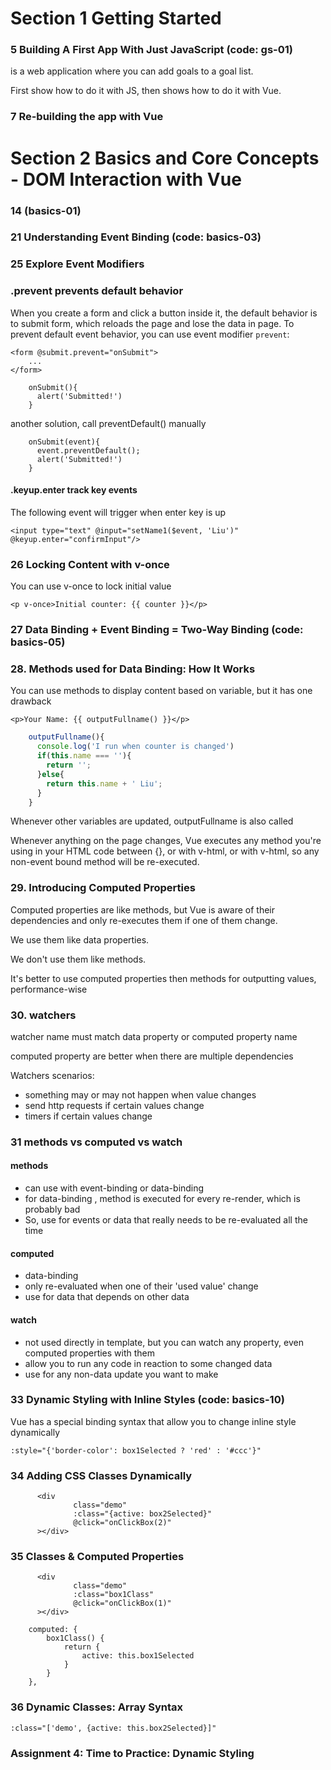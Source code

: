 # Section 1 Getting Started

### 5 Building A First App With Just JavaScript  (code:  gs-01)

is a web application where you can add goals to a goal list.

First show how to do it with JS, then shows how to do it with Vue.

### 7 Re-building the app with Vue

# Section 2 Basics and Core Concepts - DOM Interaction with Vue

### 14 (basics-01)

### 21 Understanding Event Binding (code: basics-03)

### 25 Explore Event Modifiers

### .prevent prevents default behavior

When you create a form and click a button inside it, the default behavior is to submit form, which reloads the page and lose the data in page. To prevent default event behavior, you can use event modifier `prevent`:

```
<form @submit.prevent="onSubmit">
	...
</form>
```

```
    onSubmit(){
      alert('Submitted!')
    }
```



another solution, call preventDefault() manually

```
    onSubmit(event){
      event.preventDefault();
      alert('Submitted!')
    }
```

#### .keyup.enter track key events

The following event will trigger when enter key is up

```
<input type="text" @input="setName1($event, 'Liu')" @keyup.enter="confirmInput"/>
```

### 26 Locking Content with v-once

You can use v-once to lock initial value

```
<p v-once>Initial counter: {{ counter }}</p>
```

### 27 Data Binding + Event Binding = Two-Way Binding (code: basics-05)

### 28. Methods used for Data Binding: How It Works

You can use methods to display content based on variable, but it has one drawback

```
<p>Your Name: {{ outputFullname() }}</p>
```

```js
    outputFullname(){
      console.log('I run when counter is changed')
      if(this.name === ''){
        return '';
      }else{
        return this.name + ' Liu';
      }
    }
```

Whenever other variables are updated, outputFullname is also called

Whenever anything on the page changes, Vue executes any method you're using in your HTML code between {}, or with v-html, or with v-html, so any non-event bound method will be re-executed.

### 29. Introducing Computed Properties

Computed properties are like methods, but Vue is aware of their dependencies and only re-executes them if one of them change. 

We use them like data properties.

We don't use them like methods.

It's better to use computed properties then methods for outputting values, performance-wise

### 30. watchers

watcher name must match data property or computed property name

computed property are better when there are multiple dependencies

Watchers scenarios:

- something may or may not happen when value changes
- send http requests if certain values change
- timers if certain values change

### 31 methods vs computed vs watch

#### methods

- can use with event-binding or data-binding
- for data-binding , method is executed for every re-render, which is probably bad
- So, use for events or data that really needs to be re-evaluated all the time

#### computed

- data-binding
- only re-evaluated when one of their 'used value' change
- use for data that depends on other data

#### watch

- not used directly in template, but you can watch any property, even computed properties with them
- allow you to run any code in reaction to some changed data
- use for any non-data update you want to make

### 33 Dynamic Styling with Inline Styles (code: basics-10)

Vue has a special binding syntax that allow you to change inline style dynamically

```
:style="{'border-color': box1Selected ? 'red' : '#ccc'}"
```

### 34  Adding CSS Classes Dynamically

```
      <div
              class="demo"
              :class="{active: box2Selected}"
              @click="onClickBox(2)"
      ></div>
```

### 35 Classes & Computed Properties

```
      <div
              class="demo"
              :class="box1Class"
              @click="onClickBox(1)"
      ></div>
```

```
    computed: {
        box1Class() {
            return {
                active: this.box1Selected
            }
        }
    },
```

### 36 Dynamic Classes: Array Syntax

```
:class="['demo', {active: this.box2Selected}]"
```

### Assignment 4: Time to Practice: Dynamic Styling



